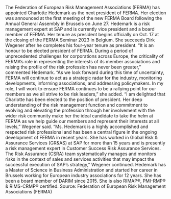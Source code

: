 The Federation of European Risk Management Associations (FERMA) has appointed Charlotte Hedemark as the next president of FERMA. Her election was announced at the first meeting of the new FERMA Board following the Annual General Assembly in Brussels on June 27.
Hedemark is a risk management expert at SAP and is currently vice president and a board member of FERMA. Her tenure as president begins officially on Oct. 17 at the closing of the FERMA Seminar 2023 in Belgium. She succeeds Dirk Wegener after he completes his four-year tenure as president.
“It is an honour to be elected president of FERMA. During a period of unprecedented challenges for corporations across Europe, the criticality of FERMA’s role in representing the interests of its member associations and raising the profile of the risk profession has never been greater,” commented Hedemark.
“As we look forward during this time of uncertainty, FERMA will continue to act as a strategic radar for the industry, monitoring developments, informing associations, and addressing policymakers. In my role, I will work to ensure FERMA continues to be a rallying point for our members as we all strive to be risk leaders,” she added.
“I am delighted that Charlotte has been elected to the position of president. Her deep understanding of the risk management function and commitment to evolving and elevating the profession through her involvement with the wider risk community make her the ideal candidate to take the helm at FERMA as we help guide our members and represent their interests at all levels,” Wegener said.
“Ms. Hedemark is a highly accomplished and respected risk professional and has been a central figure in the ongoing development of FERMA in recent years. She has worked in Global Risk & Assurance Services (GR&AS) at SAP for more than 15 years and is presently a risk management expert in Customer Success Risk Assurance Services. The Risk Assurance (CSRA) team systematically manages and monitors risks in the context of sales and services activities that may impact the successful execution of SAP’s strategy,” Wegener continued.
Hedemark has a Master of Science in Business Administration and started her career in Brussels working for European industry associations for 12 years. She has been a board member of DARIM since 2015. She is also RIMAP®, PMI-RMP® & RIMS-CRMP® certified.
Source: Federation of European Risk Management Associations (FERMA)